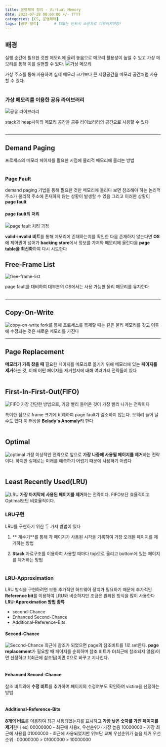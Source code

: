 ```yaml
---
title: 운영체제 정리 - Virtual Memory
date: 2023-07-28 00:00:00 +/- TTTT
categories: [CS, 운영체제]
tags: [공부 정리]		# TAG는 반드시 소문자로 이루어져야함!
---
```


## 배경

실행 순간에 필요한 것만 메모리에 올려 놓음으로 메모리 활용성이 높일 수 있고 가상 메모리를 통해 이를 실현할 수 있다.
![가상 메모리](https://velog.velcdn.com/images/jws1228/post/17f9c1fa-4398-4648-99aa-ec371df0909e/image.png)

가상 주소를 통해 사용하여 실제 메모리 크기보다 큰 저장공간을 메모리 공간처럼 사용할 수 있다.
<br><br>

### 가상 메모리를 이용한 공유 라이브러리

![공유 라이브러리](https://velog.velcdn.com/images/jws1228/post/988115d4-891b-4de9-abf9-839a20a4e564/image.png)

stack과 heap사이의 메모리 공간을 공유 라이브러리의 공간으로 사용할 수 있다
<br><br>

---
## Demand Paging
프로세스의 메모리 페이지를 필요한 시점에 물리적 메모리에 올리는 방법
<br><br>

### Page Fault

demand paging 기법을 통해 필요한 것만 메모리에 올리다 보면 참조해야 하는 논리적 주소가 물리적 주소에 존재하지 않는 상황이 발생할 수 있음 그리고 이러한 상황이 **page fault**

#### page fault의 처리
![page fault 처리 과정](https://velog.velcdn.com/images/jws1228/post/86172501-fbdb-4c15-b576-21e6b70d5f62/image.png)

**valid-invalid 비트**를 통해 메모리에 존재하는지를 확인한 다음 존재하지 않는다면 **OS**에 제어권이 넘어가 **backing store**에서 정보를 가져와 메모리에 올린다음 **page table을 최신화**하여 다시 시도한다

## Free-Frame List
![free-frame-list](https://velog.velcdn.com/images/jws1228/post/d5531f4d-3578-414e-aa9a-9840b2faa19a/image.png)

page fault를 대비하여 대부분의 OS에서는 사용 가능한 물리 메모리를 유지한다
<br><br>

---
## Copy-On-Write
![copy-on-write](https://velog.velcdn.com/images/jws1228/post/0a0d1b99-cf01-4358-a6c6-2537213275d3/image.png)
fork를 통해 프로세스를 복제할 때는 같은 물리 메모리를 갖고 이후에 수정되는 것은 새로운 메모리를 가진다

---
## Page Replacement
**메모리가 가득 찼을 때** 필요한 페이지를 메모리로 옮기기 위해 메모리에 있는 **페이지를 제거**하는 것, 이때 어떤 페이지를 제거할지에 대해 여러가지 전략들이 있다
<br><br>

## First-In-First-Out(FIFO)
![FIFO](https://velog.velcdn.com/images/jws1228/post/449e4ff9-46e2-424a-b85e-be085a8f14bf/image.png)
가장 간단한 방법으로, 가장 빨리 들어온 것이 가장 빨리 나가는 전략이다

특이한 점으로 frame 크기에 비례하여 page fault가 감소하지 않는다.   오히려 늘어 날 수도 있다 이 현상을 **Belady's Anomaly**라 한다
<br><br>

## Optimal
![optimal](https://velog.velcdn.com/images/jws1228/post/57b39980-126f-447b-a9ad-1052f551ff32/image.png)
가장 이상적인 전략으로 앞으로 **가장 나중에 사용될 페이지를 제거**하는 전략이다. 하지만 실제로는 미래를 예측하기 어렵기 때문에 사용하기 어렵다
<br><br>

## Least Recently Used(LRU)
![LRU](https://velog.velcdn.com/images/jws1228/post/32e52d56-d72d-4b07-81b8-49a386bd11db/image.png)
**가장 마지막에 사용된 페이지를 제거**하는 전략이다. FIFO보단 효율적이고 Optimal보단 비효율적이다. 

### LRU구현
LRU를 구현하기 위한 두 가지 방법이 있다

1. ** 계수기**를 통해 각 페이지가 사용된 시각을 기록하여 가장 오래된 페이지를 제거하는 방법

2. **Stack** 자료구조를 이용하여 사용할 때마다 top으로 올리고 bottom에 있는 페이지를 제거하는 방법
<br><br>

### LRU-Approximation
LRU 방식을 구현하려면 보통 추가적인 하드웨어 장치가 필요하기 때문에 추가적인 **Reference bit**를 이용하여 LRU와 비슷하지만 조금은 완화된 방식을 많이 사용한다 
<br>
**LRU-Approximation 방법 종류**

- second-Chance    
- Enhanced Second-Chance   
- Additional-Reference-Bits   

#### Second-Chance 
![Second-Chance](https://velog.velcdn.com/images/jws1228/post/41534950-751f-4dfb-9312-0baf62a7fe14/image.png)
최근에 참조가 되었으면 page의 참조비트를 1로 set한다. **page replacement**가 필요할 때 페이지를 순회하며 참조 비트가 0(최근에 참조되지 않음)이면 선정하고 1(최근에 참조됨)이면 0으로 바꾸고 지나친다. 
<br><br>

#### Enhanced Second-Chance
참조 비트외에 **수정 비트**를 추가하여 페이지의 수정여부도 확인하여 victim을 선정하는 방법
<br><br>

#### Additional-Reference-Bits
**8개의 비트**를 이용하여 최근 사용되었는지를 표시하고 **가장 낮은 숫자를 가진 페이지를 제거**한다
ex) 
00000000 - 최근에 사용x, 우선순위가 가장 높음
10000000 - 가장 최근에 사용됨
01000000 - 최근에 사용되었지만 위보단 교체 우선순위가 높음
제거 우선순위 : 00000000 > 01000000 > 10000000
<br><br>

